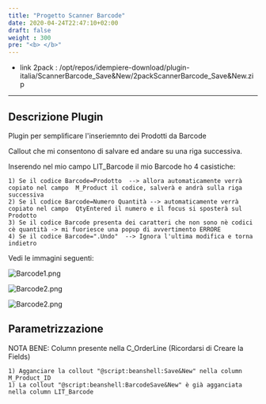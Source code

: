 ```yaml
---
title: "Progetto Scanner Barcode"
date: 2020-04-24T22:47:10+02:00
draft: false
weight : 300
pre: "<b> </b>"
---
```

 




- link 2pack  : /opt/repos/idempiere-download/plugin-italia/ScannerBarcode_Save&New/2packScannerBarcode_Save&New.zip

---

## Descrizione Plugin

Plugin per semplificare l'inseriemnto dei Prodotti da Barcode

Callout che mi consentono di salvare ed andare su una riga successiva.

Inserendo nel mio campo LIT_Barcode il mio Barcode ho 4 casistiche:

```
1) Se il codice Barcode=Prodotto  --> allora automaticamente verrà copiato nel campo  M_Product il codice, salverà e andrà sulla riga successiva
2) Se il codice Barcode=Numero Quantità --> automaticamente verrà copiato nel campo  QtyEntered il numero e il focus si sposterà sul Prodotto
3) Se il codice Barcode presenta dei caratteri che non sono nè codici cè quantità -> mi fuoriesce una popup di avvertimento ERRORE
4) Se il codice Barcode=".Undo"  --> Ignora l'ultima modifica e torna indietro
```

Vedi le immagini seguenti:

![Barcode1.png](/image/PluginScannerBarcode1.png)


![Barcode2.png](/image/PluginScannerBarcode2.png)

![Barcode2.png](/image/PluginScannerBarcode3.png)



## Parametrizzazione

NOTA BENE: Column presente nella C_OrderLine (Ricordarsi di Creare la Fields)

```
1) Agganciare la collout "@script:beanshell:Save&New" nella column M_Product_ID
1) La collout "@script:beanshell:BarcodeSave&New" è già agganciata nella column LIT_Barcode
```

 
